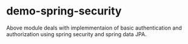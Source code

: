 # demo-spring-security
Above module deals with implemmentaion of basic authentication and authorization using spring security and spring data JPA. 
